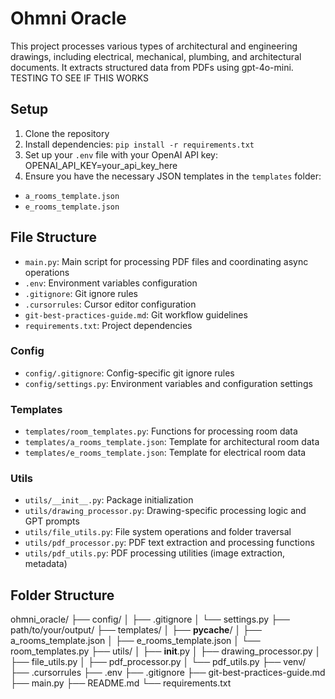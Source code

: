 # Ohmni Oracle

This project processes various types of architectural and engineering drawings, including electrical, mechanical, plumbing, and architectural documents. It extracts structured data from PDFs using gpt-4o-mini.  TESTING TO SEE IF THIS WORKS

## Setup

1. Clone the repository
2. Install dependencies: `pip install -r requirements.txt`
3. Set up your `.env` file with your OpenAI API key: OPENAI_API_KEY=your_api_key_here
4. Ensure you have the necessary JSON templates in the `templates` folder:
- `a_rooms_template.json`
- `e_rooms_template.json`

## File Structure

- `main.py`: Main script for processing PDF files and coordinating async operations
- `.env`: Environment variables configuration
- `.gitignore`: Git ignore rules
- `.cursorrules`: Cursor editor configuration
- `git-best-practices-guide.md`: Git workflow guidelines
- `requirements.txt`: Project dependencies

### Config
- `config/.gitignore`: Config-specific git ignore rules
- `config/settings.py`: Environment variables and configuration settings

### Templates
- `templates/room_templates.py`: Functions for processing room data
- `templates/a_rooms_template.json`: Template for architectural room data
- `templates/e_rooms_template.json`: Template for electrical room data

### Utils
- `utils/__init__.py`: Package initialization
- `utils/drawing_processor.py`: Drawing-specific processing logic and GPT prompts
- `utils/file_utils.py`: File system operations and folder traversal
- `utils/pdf_processor.py`: PDF text extraction and processing functions
- `utils/pdf_utils.py`: PDF processing utilities (image extraction, metadata)

## Folder Structure
ohmni_oracle/
├── config/
│   ├── .gitignore
│   └── settings.py
├── path/to/your/output/
├── templates/
│   ├── __pycache__/
│   ├── a_rooms_template.json
│   ├── e_rooms_template.json
│   └── room_templates.py
├── utils/
│   ├── __init__.py
│   ├── drawing_processor.py
│   ├── file_utils.py
│   ├── pdf_processor.py
│   └── pdf_utils.py
├── venv/
├── .cursorrules
├── .env
├── .gitignore
├── git-best-practices-guide.md
├── main.py
├── README.md
└── requirements.txt